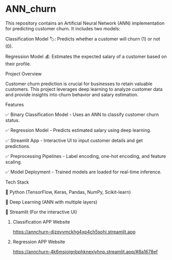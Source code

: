 # ANN_churn

This repository contains an Artificial Neural Network (ANN) implementation for predicting customer churn. It includes two models:

Classification Model 🏷️: Predicts whether a customer will churn (1) or not (0).

Regression Model 💰: Estimates the expected salary of a customer based on their profile.

Project Overview

Customer churn prediction is crucial for businesses to retain valuable customers. This project leverages deep learning to analyze customer data and provide insights into churn behavior and salary estimation.

Features

✅ Binary Classification Model - Uses an ANN to classify customer churn status.

✅ Regression Model - Predicts estimated salary using deep learning.

✅ Streamlit App - Interactive UI to input customer details and get predictions.

✅ Preprocessing Pipelines - Label encoding, one-hot encoding, and feature scaling.

✅ Model Deployment - Trained models are loaded for real-time inference.

Tech Stack

🔹 Python (TensorFlow, Keras, Pandas, NumPy, Scikit-learn)

🔹 Deep Learning (ANN with multiple layers)

🔹 Streamlit (For the interactive UI)

1. Classification APP Website

   https://annchurn-djzqyvmckhg4xp4ch5sohi.streamlit.app

3. Regression APP Website

   https://annchurn-4k6msjojgnbphknexjyhnp.streamlit.app/#8a1678ef
